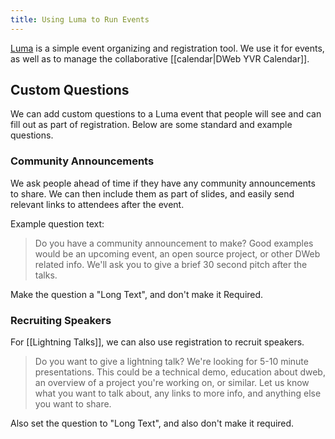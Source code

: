 ```yaml
---
title: Using Luma to Run Events
---
```


[Luma](https://lu.ma) is a simple event organizing and registration tool. We use it for events, as well as to manage the collaborative [[calendar|DWeb YVR Calendar]].

## Custom Questions

We can add custom questions to a Luma event that people will see and can fill out as part of registration. Below are some standard and example questions.

### Community Announcements

We ask people ahead of time if they have any community announcements to share. We can then include them as part of slides, and easily send relevant links to attendees after the event.

Example question text:

> Do you have a community announcement to make? Good examples would be an upcoming event, an open source project, or other DWeb related info. We'll ask you to give a brief 30 second pitch after the talks.

Make the question a "Long Text", and don't make it Required.

### Recruiting Speakers

For [[Lightning Talks]], we can also use registration to recruit speakers.

> Do you want to give a lightning talk? We're looking for 5-10 minute presentations. This could be a technical demo, education about dweb, an overview of a project you're working on, or similar. Let us know what you want to talk about, any links to more info, and anything else you want to share.

Also set the question to "Long Text", and also don't make it required.